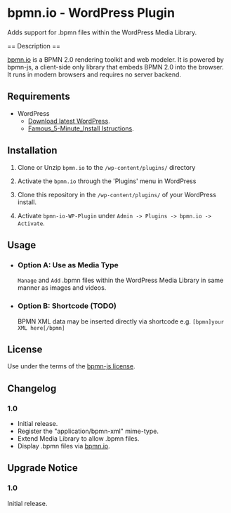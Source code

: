 # bpmn.io - WordPress Plugin

Adds support for .bpmn files within the WordPress Media Library.

== Description ==

[bpmn.io](http://bpmn.io/) is a BPMN 2.0 rendering toolkit and web modeler. It is powered by bpmn-js, a client-side only library that embeds BPMN 2.0 into the browser. It runs in modern browsers and requires no server backend.

## Requirements
* WordPress
  * [Download latest WordPress](https://wordpress.org/download/).
  * [Famous_5-Minute_Install Istructions](https://codex.wordpress.org/Installing_WordPress#Famous_5-Minute_Install).

## Installation
1. Clone or Unzip `bpmn.io` to the `/wp-content/plugins/` directory
2. Activate the `bpmn.io` through the 'Plugins' menu in WordPress

1. Clone this repository in the `/wp-content/plugins/` of your WordPress install.
2. Activate `bpmn-io-WP-Plugin` under `Admin -> Plugins -> bpmn.io -> Activate`.

## Usage
  * ### Option A: Use as Media Type
    `Manage` and `Add` .bpmn files within the WordPress Media Library in same manner as images and videos.

  * ### Option B: Shortcode (TODO)
    BPMN XML data may be inserted directly via shortcode 
    e.g. `[bpmn]your XML here[/bpmn]`


## License
Use under the terms of the [bpmn-js license](http://bpmn.io/license).


## Changelog ##
### 1.0 ###
* Initial release.
* Register the "application/bpmn-xml" mime-type.
* Extend Media Library to allow .bpmn files.
* Display .bpmn files via [bpmn.io](http://bpmn.io/).


## Upgrade Notice ##
### 1.0 ###
Initial release.
